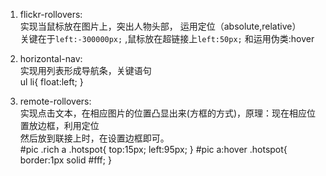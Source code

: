 1. flickr-rollovers:  
实现当鼠标放在图片上，突出人物头部， 运用定位（absolute,relative）  
关键在于`left:-300000px;` ,鼠标放在超链接上`left:50px;` 和运用伪类:hover  
2. horizontal-nav:  
实现用列表形成导航条，关键语句  
        ul li{
        float:left;
        }

3. remote-rollovers:  
实现点击文本，在相应图片的位置凸显出来(方框的方式)，原理：现在相应位置放边框，利用定位  
然后放到联接上时，在设置边框即可。  
	#pic .rich a .hotspot{
        top:15px;
	    left:95px;
        }
         #pic a:hover .hotspot{
             border:1px solid #fff;
        }
